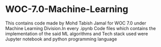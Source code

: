 # WOC-7.0-Machine-Learning
This contains code made by Mohd Tabish Jamal for WOC 7.0 under Machine Learning Division.In every .ipynb Code files which contains the implementation of the said ML algorithms and Tech stack used were Jupyter notebook and python programming language

